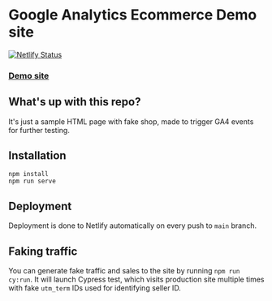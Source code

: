 # Google Analytics Ecommerce Demo site
[![Netlify Status](https://api.netlify.com/api/v1/badges/7aeb5adf-a829-4176-8004-e2c1e391aaae/deploy-status)](https://app.netlify.com/sites/ga-ecomm-demo-test/deploys)

### [Demo site](https://ga-ecomm-demo-test.netlify.app/)
## What's up with this repo?

It's just a sample HTML page with fake shop, made to trigger GA4 events for further testing.

## Installation
```shell
npm install
npm run serve
```

## Deployment
Deployment is done to Netlify automatically on every push to `main` branch.

## Faking traffic
You can generate fake traffic and sales to the site by running `npm run cy:run`. It will launch Cypress test, which visits production site multiple times with fake `utm_term` IDs used for identifying seller ID.
